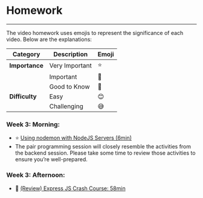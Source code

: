 # Homework
-----

The video homework uses emojis to represent the significance of each video. Below are the explanations:

| **Category**  | **Description**       | **Emoji** |
|---------------|-----------------------|-----------|
| **Importance**| Very Important        | :star:        |
|               | Important             | :bell:        |
|               | Good to Know          | :blue_book:        |
| **Difficulty**| Easy                  | :blush:        |
|               | Challenging           | :sweat_smile:        |

### Week 3: Morning:

- :star: [Using nodemon with NodeJS Servers (6min)](https://youtu.be/kV6MJ9W4whM?si=8lkmrbQ-92kidu2M)
- The pair programming session will closely resemble the activities from the backend session. Please take some time to review those activities to ensure you’re well-prepared.

### Week 3: Afternoon: 

- :bell: [(Review) Express JS Crash Course: 58min](https://youtu.be/L72fhGm1tfE)


